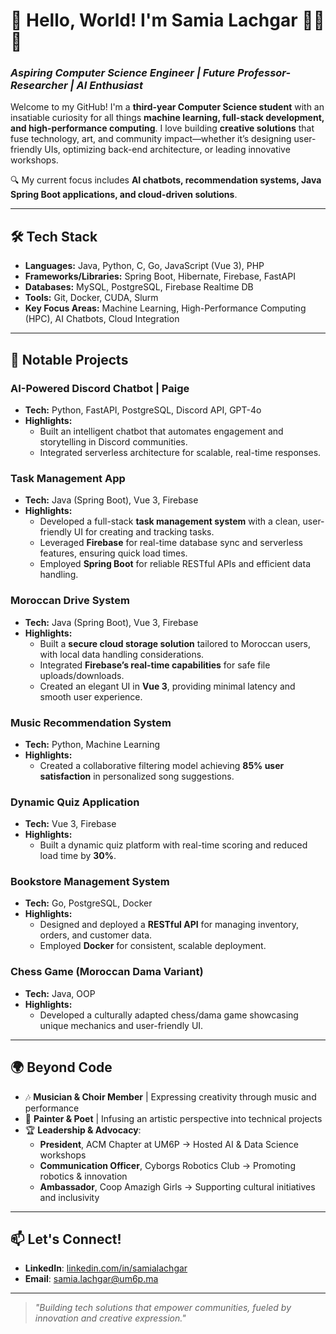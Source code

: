 # 🌟 Hello, World! I'm **Samia Lachgar** 👩‍💻🎶
### *Aspiring Computer Science Engineer | Future Professor-Researcher | AI Enthusiast*

Welcome to my GitHub! I'm a **third-year Computer Science student** with an insatiable curiosity for all things **machine learning, full-stack development, and high-performance computing**. I love building **creative solutions** that fuse technology, art, and community impact—whether it’s designing user-friendly UIs, optimizing back-end architecture, or leading innovative workshops.

🔍 My current focus includes **AI chatbots, recommendation systems, Java Spring Boot applications, and cloud-driven solutions**.

---

## 🛠️ Tech Stack
- **Languages:** Java, Python, C, Go, JavaScript (Vue 3), PHP  
- **Frameworks/Libraries:** Spring Boot, Hibernate, Firebase, FastAPI  
- **Databases:** MySQL, PostgreSQL, Firebase Realtime DB  
- **Tools:** Git, Docker, CUDA, Slurm  
- **Key Focus Areas:** Machine Learning, High-Performance Computing (HPC), AI Chatbots, Cloud Integration  

---

## 🚀 Notable Projects

### AI-Powered Discord Chatbot | Paige
- **Tech:** Python, FastAPI, PostgreSQL, Discord API, GPT-4o  
- **Highlights:**
  - Built an intelligent chatbot that automates engagement and storytelling in Discord communities.
  - Integrated serverless architecture for scalable, real-time responses.

### Task Management App
- **Tech:** Java (Spring Boot), Vue 3, Firebase  
- **Highlights:**  
  - Developed a full-stack **task management system** with a clean, user-friendly UI for creating and tracking tasks.  
  - Leveraged **Firebase** for real-time database sync and serverless features, ensuring quick load times.  
  - Employed **Spring Boot** for reliable RESTful APIs and efficient data handling.

### Moroccan Drive System
- **Tech:** Java (Spring Boot), Vue 3, Firebase  
- **Highlights:**
  - Built a **secure cloud storage solution** tailored to Moroccan users, with local data handling considerations.
  - Integrated **Firebase’s real-time capabilities** for safe file uploads/downloads.
  - Created an elegant UI in **Vue 3**, providing minimal latency and smooth user experience.

### Music Recommendation System
- **Tech:** Python, Machine Learning  
- **Highlights:**
  - Created a collaborative filtering model achieving **85% user satisfaction** in personalized song suggestions.

### Dynamic Quiz Application
- **Tech:** Vue 3, Firebase  
- **Highlights:**
  - Built a dynamic quiz platform with real-time scoring and reduced load time by **30%**.

### Bookstore Management System
- **Tech:** Go, PostgreSQL, Docker  
- **Highlights:**
  - Designed and deployed a **RESTful API** for managing inventory, orders, and customer data.
  - Employed **Docker** for consistent, scalable deployment.

### Chess Game (Moroccan Dama Variant)
- **Tech:** Java, OOP  
- **Highlights:**
  - Developed a culturally adapted chess/dama game showcasing unique mechanics and user-friendly UI.

---

## 🌍 Beyond Code
- 🎶 **Musician & Choir Member** | Expressing creativity through music and performance  
- 🎨 **Painter & Poet** | Infusing an artistic perspective into technical projects  
- 🏆 **Leadership & Advocacy**:  
  - **President**, ACM Chapter at UM6P → Hosted AI & Data Science workshops  
  - **Communication Officer**, Cyborgs Robotics Club → Promoting robotics & innovation  
  - **Ambassador**, Coop Amazigh Girls → Supporting cultural initiatives and inclusivity  

---

## 📫 Let's Connect!
- **LinkedIn**: [linkedin.com/in/samialachgar](https://linkedin.com/in/samialachgar)  
- **Email**: samia.lachgar@um6p.ma  

---

> *"Building tech solutions that empower communities, fueled by innovation and creative expression."*
